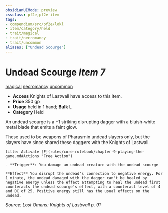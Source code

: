 ```yaml
---
obsidianUIMode: preview
cssclass: pf2e,pf2e-item
tags:
- compendium/src/pf2e/lokl
- item/category/held
- trait/magical
- trait/necromancy
- trait/uncommon
aliases: ["Undead Scourge"]
---
```

# Undead Scourge *Item 7*  
[magical](rules/traits/magical.md)  [necromancy](rules/traits/necromancy.md)  [uncommon](rules/traits/uncommon.md)  

- **Access** Knights of Lastwall have access to this item.
- **Price** 350 gp
- **Usage** held in 1 hand; **Bulk** L
- **Category** Held

An undead scourge is a +1 striking disrupting dagger with a bluish-white metal blade that emits a faint glow.

These used to be weapons of Pharasmin undead slayers only, but the slayers have since shared these daggers with the Knights of Lastwall.

```ad-embed-ability
title: Activate [F](rules/core-rulebook/chapter-9-playing-the-game.md#Actions "Free Action")

- **Trigger**: You damage an undead creature with the undead scourge

**Effect** You disrupt the undead's connection to negative energy. For 1 minute, the undead damaged with the dagger can't be healed by negative energy unless the effect attempting to heal the undead first counteracts the undead scourge's effect, with a counteract level of 4 and DC of 25. Positive energy still has the usual effects on the undead.
```

*Source: Lost Omens: Knights of Lastwall p. 91*